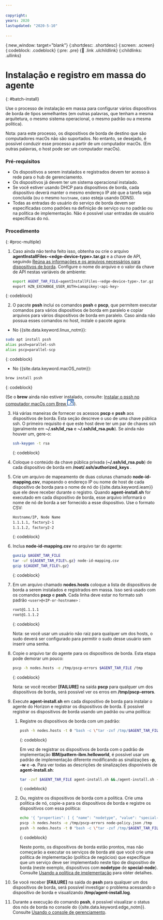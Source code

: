 ```yaml
---

copyright:
years: 2020
lastupdated: "2020-5-10"

---
```


{:new_window: target="blank"}
{:shortdesc: .shortdesc}
{:screen: .screen}
{:codeblock: .codeblock}
{:pre: .pre}
{:child: .link .ulchildlink}
{:childlinks: .ullinks}

# Instalação e registro em massa do agente
{: #batch-install}

Use o processo de instalação em massa para configurar vários dispositivos de borda de tipos semelhantes (em outras palavras, que tenham a mesma arquitetura, o mesmo sistema operacional, o mesmo padrão ou a mesma política).

Nota: para este processo, os dispositivos de borda de destino que são computadores macOs não são suportados. No entanto, se desejado, é possível conduzir esse processo a partir de um computador macOs. (Em outras palavras, o host pode ser um computador macOs).

### Pré-requisitos

* Os dispositivos a serem instalados e registrados devem ter acesso à rede para o hub de gerenciamento.
* Os dispositivos já devem ter um sistema operacional instalado.
* Se você estiver usando DHCP para dispositivos de borda, cada dispositivo deverá manter o mesmo endereço IP até que a tarefa seja concluída (ou o mesmo `hostname`, caso esteja usando DDNS).
* Todas as entradas do usuário do serviço de borda devem ser especificadas como padrões na definição de serviço ou no padrão ou na política de implementação. Não é possível usar entradas de usuário específicas do nó.

### Procedimento
{: #proc-multiple}

1. Caso ainda não tenha feito isso, obtenha ou crie o arquivo **agentInstallFiles-&lt;edge-device-type&gt;.tar.gz** e a chave de API, seguindo [Reúna as informações e os arquivos necessários para dispositivos de borda](../../hub/gather_files.md#prereq_horizon). Configure o nome do arquivo e o valor da chave de API nestas variáveis de ambiente:

   ```bash
   export AGENT_TAR_FILE=agentInstallFiles-<edge-device-type>.tar.gz
   export HZN_EXCHANGE_USER_AUTH=iamapikey:<api-key>
   ```
  {: codeblock}

2. O pacote **pssh** inclui os comandos **pssh** e **pscp**, que permitem executar comandos para vários dispositivos de borda em paralelo e copiar arquivos para vários dispositivos de borda em paralelo. Caso ainda não possua esses comandos no host, instale o pacote agora:

  * No {{site.data.keyword.linux_notm}}:

   ```bash
   sudo apt install pssh
   alias pssh=parallel-ssh
   alias pscp=parallel-scp
   ```
   {: codeblock}

  * No {{site.data.keyword.macOS_notm}}:

   ```bash
   brew install pssh
   ```
   {: codeblock}

   (Se o **brew** ainda não estiver instalado, consulte: [Instalar o pssh no computador macOs com Brew ![Abre em uma nova guia](../../images/icons/launch-glyph.svg "Abre em uma nova guia")](https://brewinstall.org/Install-pssh-on-Mac-with-Brew/)).

3. Há várias maneiras de fornecer os acessos **pscp** e **pssh** aos dispositivos de borda. Esta seção descreve o uso de uma chave pública ssh. O primeiro requisito é que este host deve ter um par de chaves ssh (geralmente em **~/.ssh/id_rsa** e **~/.ssh/id_rsa.pub**). Se ainda não houver um, gere-o:

   ```bash
   ssh-keygen -t rsa
   ```
   {: codeblock}

4. Coloque o conteúdo da chave pública privada (**~/.ssh/id_rsa.pub**) de cada dispositivo de borda em **/root/.ssh/authorized_keys** .

5. Crie um arquivo de mapeamento de duas colunas chamado **node-id-mapping.csv**, mapeando o endereço IP ou nome de host de cada dispositivo de borda para o nome de nó do {{site.data.keyword.ieam}} que ele deve receber durante o registro. Quando **agent-install.sh** for executado em cada dispositivo de borda, esse arquivo informará o nome de nó de borda a ser fornecido a esse dispositivo. Use o formato CSV:

   ```bash
   Hostname/IP, Node Name
   1.1.1.1, factory2-1
   1.1.1.2, factory2-2
   ```
   {: codeblock}

6. Inclua **node-id-mapping.csv** no arquivo tar do agente:

   ```bash
   gunzip $AGENT_TAR_FILE
   tar -uf ${AGENT_TAR_FILE%.gz} node-id-mapping.csv
   gzip ${AGENT_TAR_FILE%.gz}
   ```
   {: codeblock}

7. Em um arquivo chamado **nodes.hosts** coloque a lista de dispositivos de borda a serem instalados e registrados em massa. Isso será usado com os comandos **pscp** e **pssh**. Cada linha deve estar no formato ssh padrão `<user>@<IP-or-hostname>` :

   ```bash
   root@1.1.1.1
   root@1.1.1.2
   ```
   {: codeblock}

   Nota: se você usar um usuário não raiz para qualquer um dos hosts, o sudo deverá ser configurado para permitir o sudo desse usuário sem inserir uma senha.

8. Copie o arquivo tar do agente para os dispositivos de borda. Esta etapa pode demorar um pouco:

   ```bash
   pscp -h nodes.hosts -e /tmp/pscp-errors $AGENT_TAR_FILE /tmp
   ```
   {: codeblock}

   Nota: se você receber **[FAILURE]** na saída **pscp** para qualquer um dos dispositivos de borda, será possível ver os erros em **/tmp/pscp-errors**.

9. Execute **agent-install.sh** em cada dispositivo de borda para instalar o agente do Horizon e registrar os dispositivos de borda. É possível registrar os dispositivos de borda usando um padrão ou uma política:

   1. Registre os dispositivos de borda com um padrão:

      ```bash
      pssh -h nodes.hosts -t 0 "bash -c \"tar -zxf /tmp/$AGENT_TAR_FILE agent-install.sh && sudo -s ./agent-install.sh -i . -u $HZN_EXCHANGE_USER_AUTH -p IBM/pattern-ibm.helloworld -w ibm.helloworld -o IBM -z /tmp/$AGENT_TAR_FILE 2>&1 >/tmp/agent-install.log \" "
      ```
      {: codeblock}

      Em vez de registrar os dispositivos de borda com o padrão de implementação **IBM/pattern-ibm.helloworld**, é possível usar um padrão de implementação diferente modificando as sinalizações **-p**, **-w** e **-o**. Para ver todas as descrições de sinalizações disponíveis de **agent-install.sh**:

      ```bash
      tar -zxf $AGENT_TAR_FILE agent-install.sh &&./agent-install.sh -h
      ```
      {: codeblock}

   2. Ou, registre os dispositivos de borda com a política. Crie uma política de nó, copie-a para os dispositivos de borda e registre os dispositivos com essa política:

      ```bash
      echo '{ "properties": [ { "name": "nodetype", "value": "special-node" } ] }' > node-policy.json
      pscp -h nodes.hosts -e /tmp/pscp-errors node-policy.json /tmp
      pssh -h nodes.hosts -t 0 "bash -c \"tar -zxf /tmp/$AGENT_TAR_FILE agent-install.sh && sudo -s ./agent-install.sh -i . -u $HZN_EXCHANGE_USER_AUTH -n /tmp/node-policy.json  -z /tmp/$AGENT_TAR_FILE 2>&1 >/tmp/agent-install.log \" "
      ```
      {: codeblock}

      Neste ponto, os dispositivos de borda estão prontos, mas não começarão a executar os serviços de borda até que você crie uma política de implementação (política de negócios) que especifique que um serviço deve ser implementado neste tipo de dispositivo de borda (neste exemplo, dispositivos com **nodetype** de **special-node**). Consulte [Usando a política de implementação](../using_edge_devices/detailed_policy.md) para obter detalhes.

10. Se você receber **[FAILURE]** na saída do **pssh** para qualquer um dos dispositivos de borda, será possível investigar o problema acessando o dispositivo de borda e visualizando **/tmp/agent-install.log**.

11. Durante a execução do comando **pssh**, é possível visualizar o status dos nós de borda no console do {{site.data.keyword.edge_notm}}. Consulte [Usando o console de gerenciamento](../getting_started/accessing_ui.md).
